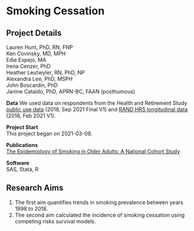 # Smoking Cessation

## Project Details        
Lauren Hunt, PhD, RN, FNP  
Ken Covinsky, MD, MPH  
Edie Espejo, MA   
Irena Cenzer, PhD     
Heather Leutwyler, RN, PhD, NP  
Alexandra Lee, PhD, MSPH    
John Boscardin, PhD     
Janine Cataldo, PhD, APRN-BC, FAAN (posthumous) 

**Data**
We used data on respondents from the Health and Retirement Study <a href='https://hrsdata.isr.umich.edu/data-products/public-survey-data?_ga=2.40065890.1393985763.1647482700-299140865.1614386815'>public use data</a> (2018, Sep 2021 Final V1) and <a href='https://hrsdata.isr.umich.edu/data-products/rand?_ga=2.40065890.1393985763.1647482700-299140865.1614386815'>RAND HRS longitudinal data</a> (2018, Feb 2021 V1).

**Project Start**  
This project began on 2021-03-08.

**Publications**  
[The Epidemiology of Smoking in Older Adults: A National Cohort Study](https://link.springer.com/epdf/10.1007/s11606-022-07980-w?sharing_token=8KamyBEK8GxVpD66ozVbQve4RwlQNchNByi7wbcMAY6mDtRJXTsYNQNJfvURTv_Yf1_mAXGmkUl24i_zeKKPLPUi_oaSPu92dO97WbvBsJdyscb7J_cSLAYTAp7_XibOGyfW_205uMPKIaFJA-irsJ3QDF2c6lBG3tU65bcKJZU%3D)

**Software**  
SAS, Stata, R

## Research Aims
1. The first aim quantifies trends in smoking prevalence between years 1998 to 2018.
2. The second aim calculated the incidence of smoking cessation using competing risks survival models.
